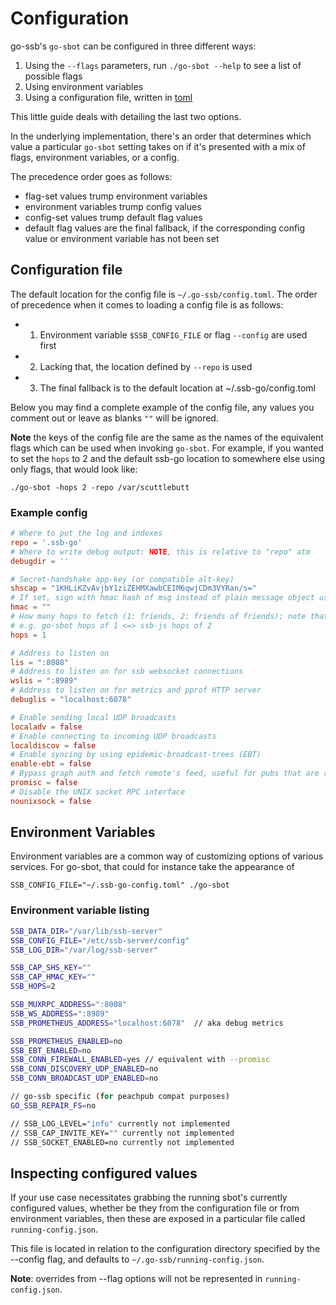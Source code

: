 # Configuration

go-ssb's `go-sbot` can be configured in three different ways:

1. Using the `--flags` parameters, run `./go-sbot --help` to see a list of possible flags
1. Using environment variables
1. Using a configuration file, written in [toml](https://en.wikipedia.org/wiki/TOML)

This little guide deals with detailing the last two options.

In the underlying implementation, there's an order that determines which value a particular `go-sbot`
setting takes on if it's presented with a mix of flags, environment variables, or a config.

The precedence order goes as follows:

* flag-set values trump environment variables
* environment variables trump config values
* config-set values trump default flag values
* default flag values are the final fallback, if the corresponding config value or environment variable has not been set

## Configuration file
The default location for the config file is `~/.go-ssb/config.toml`. The order of precedence
when it comes to loading a config file is as follows:

* 1. Environment variable `$SSB_CONFIG_FILE` or flag `--config` are used first
* 2. Lacking that, the location defined by `--repo` is used
* 3. The final fallback is to the default location at ~/.ssb-go/config.toml


Below you may find a complete example of the config file, any values you comment out or leave
as blanks `""` will be ignored.

**Note** the keys of the config file are the same as the names of the equivalent flags which
can be used when invoking `go-sbot`. For example, if you wanted to set the `hops` to 2 and the
default ssb-go location to somewhere else using only flags, that would look like: 

```
./go-sbot -hops 2 -repo /var/scuttlebutt
```

### Example config

```toml
# Where to put the log and indexes
repo = '.ssb-go' 
# Where to write debug output: NOTE, this is relative to "repo" atm
debugdir = '' 

# Secret-handshake app-key (or compatible alt-key)
shscap = "1KHLiKZvAvjbY1ziZEHMXawbCEIM6qwjCDm3VYRan/s=" 
# If set, sign with hmac hash of msg instead of plain message object using this key
hmac = "" 
# How many hops to fetch (1: friends, 2: friends of friends); note that a nodejs hops value needs to be decreased by one in go-sbot
# e.g. go-sbot hops of 1 <=> ssb-js hops of 2
hops = 1 

# Address to listen on
lis = ":8008" 
# Address to listen on for ssb websocket connections
wslis = ":8989" 
# Address to listen on for metrics and pprof HTTP server
debuglis = "localhost:6078" 

# Enable sending local UDP broadcasts
localadv = false 
# Enable connecting to incoming UDP broadcasts
localdiscov = false 
# Enable syncing by using epidemic-broadcast-trees (EBT)
enable-ebt = false 
# Bypass graph auth and fetch remote's feed, useful for pubs that are restoring their data from peers. Caveats abound, however.
promisc = false 
# Disable the UNIX socket RPC interface
nounixsock = false 
```

## Environment Variables
Environment variables are a common way of customizing options of various services. For go-sbot, that could for instance take the appearance of

```
SSB_CONFIG_FILE="~/.ssb-go-config.toml" ./go-sbot
```

### Environment variable listing
```sh
SSB_DATA_DIR="/var/lib/ssb-server"
SSB_CONFIG_FILE="/etc/ssb-server/config"
SSB_LOG_DIR="/var/log/ssb-server"

SSB_CAP_SHS_KEY=""
SSB_CAP_HMAC_KEY=""
SSB_HOPS=2

SSB_MUXRPC_ADDRESS=":8008" 
SSB_WS_ADDRESS=":8989"
SSB_PROMETHEUS_ADDRESS="localhost:6078"  // aka debug metrics

SSB_PROMETHEUS_ENABLED=no
SSB_EBT_ENABLED=no
SSB_CONN_FIREWALL_ENABLED=yes // equivalent with --promisc
SSB_CONN_DISCOVERY_UDP_ENABLED=no
SSB_CONN_BROADCAST_UDP_ENABLED=no

// go-ssb specific (for peachpub compat purposes)
GO_SSB_REPAIR_FS=no

// SSB_LOG_LEVEL="info" currently not implemented
// SSB_CAP_INVITE_KEY="" currently not implemented
// SSB_SOCKET_ENABLED=no currently not implemented
```

## Inspecting configured values

If your use case necessitates grabbing the running sbot's currently configured values, whether
be they from the configuration file or from environment variables, then these are exposed in a
particular file called `running-config.json`.

This file is located in relation to the configuration directory specified by the --config flag,
and defaults to `~/.go-ssb/running-config.json`.

**Note**: overrides from --flag options will not be represented in `running-config.json`.
